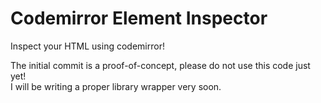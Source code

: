 # Codemirror Element Inspector
Inspect your HTML using codemirror!

The initial commit is a proof-of-concept, please do not use this code just yet!  
I will be writing a proper library wrapper very soon.
